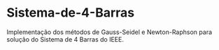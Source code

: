 # Sistema-de-4-Barras
Implementação dos métodos de Gauss-Seidel e Newton-Raphson para solução do Sistema de 4 Barras do IEEE.
